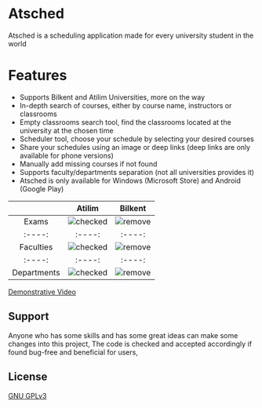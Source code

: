 # Atsched

Atsched is a scheduling application made for every university student in the world

# Features

- Supports Bilkent and Atilim Universities, more on the way
- In-depth search of courses, either by course name, instructors or classrooms
- Empty classrooms search tool, find the classrooms located at the university at the chosen time
- Scheduler tool, choose your schedule by selecting your desired courses
- Share your schedules using an image or deep links (deep links are only available for phone versions)
- Manually add missing courses if not found
- Supports faculty/departments separation (not all universities provides it)
- Atsched is only available for Windows (Microsoft Store) and Android (Google Play)

|        | Atilim | Bilkent|
| :----: | :----: | :----: | 
| Exams  | ![checked](https://user-images.githubusercontent.com/46199105/212768267-fde7d996-35a2-41aa-b083-de2352bc972f.png) | ![remove](https://user-images.githubusercontent.com/46199105/212768351-59f21b61-1422-4b4f-bfa7-f8de66bec6d4.png) |
| :----: | :----: | :----: | 
| Faculties| ![checked](https://user-images.githubusercontent.com/46199105/212768267-fde7d996-35a2-41aa-b083-de2352bc972f.png) | ![remove](https://user-images.githubusercontent.com/46199105/212768351-59f21b61-1422-4b4f-bfa7-f8de66bec6d4.png) |
| :----: | :----: | :----: |
| Departments| ![checked](https://user-images.githubusercontent.com/46199105/212768267-fde7d996-35a2-41aa-b083-de2352bc972f.png) | ![remove](https://user-images.githubusercontent.com/46199105/212768351-59f21b61-1422-4b4f-bfa7-f8de66bec6d4.png) |

[Demonstrative Video](https://www.youtube.com/watch?v=LldHI16tvtY)

## Support

Anyone who has some skills and has some great ideas can make some changes into this project,
The code is checked and accepted accordingly if found bug-free and beneficial for users,

## License

[GNU GPLv3](LICENSE)
